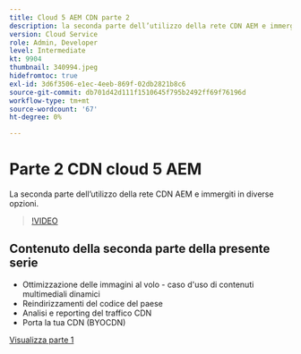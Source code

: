 ```yaml
---
title: Cloud 5 AEM CDN parte 2
description: la seconda parte dell’utilizzo della rete CDN AEM e immergiti in diverse opzioni.
version: Cloud Service
role: Admin, Developer
level: Intermediate
kt: 9904
thumbnail: 340994.jpeg
hidefromtoc: true
exl-id: 3d6f3506-e1ec-4eeb-869f-02db2821b8c6
source-git-commit: db701d42d111f1510645f795b2492ff69f76196d
workflow-type: tm+mt
source-wordcount: '67'
ht-degree: 0%

---
```


# Parte 2 CDN cloud 5 AEM

La seconda parte dell’utilizzo della rete CDN AEM e immergiti in diverse opzioni.

>[!VIDEO](https://video.tv.adobe.com/v/340994/?quality=12&learn=on)

## Contenuto della seconda parte della presente serie

+ Ottimizzazione delle immagini al volo - caso d&#39;uso di contenuti multimediali dinamici
+ Reindirizzamenti del codice del paese
+ Analisi e reporting del traffico CDN
+ Porta la tua CDN (BYOCDN)

[Visualizza parte 1](cloud5-aem-cdn-part1.md)